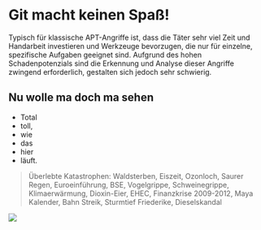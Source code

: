 # Git macht keinen Spaß!

Typisch für klassische APT-Angriffe ist, dass die Täter sehr viel Zeit und Handarbeit
investieren und Werkzeuge bevorzugen, die nur für einzelne, spezifische Aufgaben geeignet sind. 
Aufgrund des hohen Schadenpotenzials sind die Erkennung und Analyse dieser Angriffe zwingend erforderlich, 
gestalten sich jedoch sehr schwierig.

## Nu wolle ma doch ma sehen
* Total
* toll,
* wie 
* das
* hier
* läuft.

> Überlebte Katastrophen: Waldsterben, Eiszeit, Ozonloch, Saurer Regen, Euroeinführung, BSE, Vogelgrippe, Schweinegrippe, Klimaerwärmung, Dioxin-Eier, EHEC, Finanzkrise 2009-2012, Maya Kalender, Bahn Streik, Sturmtief Friederike, Dieselskandal


<img src="https://cdn.handelszeitung.ch/sites/default/files/styles/16x9_890/public/hz/lead_image/donald-duck-80-jahre-.jpg"/>